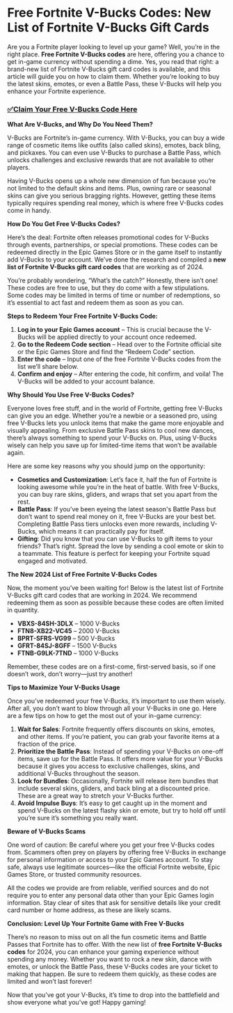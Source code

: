 # Free Fortnite V-Bucks Codes: New List of Fortnite V-Bucks Gift Cards

Are you a Fortnite player looking to level up your game? Well, you’re in the right place. **Free Fortnite V-Bucks codes** are here, offering you a chance to get in-game currency without spending a dime. Yes, you read that right: a brand-new list of Fortnite V-Bucks gift card codes is available, and this article will guide you on how to claim them. Whether you’re looking to buy the latest skins, emotes, or even a Battle Pass, these V-Bucks will help you enhance your Fortnite experience.

### [✅Claim Your Free V-Bucks Code Here](https://danielwilford.github.io/freecode/)

**What Are V-Bucks, and Why Do You Need Them?**

V-Bucks are Fortnite’s in-game currency. With V-Bucks, you can buy a wide range of cosmetic items like outfits (also called skins), emotes, back bling, and pickaxes. You can even use V-Bucks to purchase a Battle Pass, which unlocks challenges and exclusive rewards that are not available to other players. 

Having V-Bucks opens up a whole new dimension of fun because you’re not limited to the default skins and items. Plus, owning rare or seasonal skins can give you serious bragging rights. However, getting these items typically requires spending real money, which is where free V-Bucks codes come in handy.

**How Do You Get Free V-Bucks Codes?**

Here’s the deal: Fortnite often releases promotional codes for V-Bucks through events, partnerships, or special promotions. These codes can be redeemed directly in the Epic Games Store or in the game itself to instantly add V-Bucks to your account. We’ve done the research and compiled a **new list of Fortnite V-Bucks gift card codes** that are working as of 2024.

You’re probably wondering, “What’s the catch?” Honestly, there isn’t one! These codes are free to use, but they do come with a few stipulations. Some codes may be limited in terms of time or number of redemptions, so it’s essential to act fast and redeem them as soon as you can.

**Steps to Redeem Your Free Fortnite V-Bucks Code:**

1. **Log in to your Epic Games account** – This is crucial because the V-Bucks will be applied directly to your account once redeemed.
2. **Go to the Redeem Code section** – Head over to the Fortnite official site or the Epic Games Store and find the “Redeem Code” section.
3. **Enter the code** – Input one of the free Fortnite V-Bucks codes from the list we’ll share below.
4. **Confirm and enjoy** – After entering the code, hit confirm, and voila! The V-Bucks will be added to your account balance.

**Why Should You Use Free V-Bucks Codes?**

Everyone loves free stuff, and in the world of Fortnite, getting free V-Bucks can give you an edge. Whether you’re a newbie or a seasoned pro, using free V-Bucks lets you unlock items that make the game more enjoyable and visually appealing. From exclusive Battle Pass skins to cool new dances, there’s always something to spend your V-Bucks on. Plus, using V-Bucks wisely can help you save up for limited-time items that won’t be available again.

Here are some key reasons why you should jump on the opportunity:

- **Cosmetics and Customization**: Let’s face it, half the fun of Fortnite is looking awesome while you’re in the heat of battle. With free V-Bucks, you can buy rare skins, gliders, and wraps that set you apart from the rest.
- **Battle Pass**: If you’ve been eyeing the latest season's Battle Pass but don’t want to spend real money on it, free V-Bucks are your best bet. Completing Battle Pass tiers unlocks even more rewards, including V-Bucks, which means it can practically pay for itself.
- **Gifting**: Did you know that you can use V-Bucks to gift items to your friends? That’s right. Spread the love by sending a cool emote or skin to a teammate. This feature is perfect for keeping your Fortnite squad engaged and motivated.

**The New 2024 List of Free Fortnite V-Bucks Codes**

Now, the moment you’ve been waiting for! Below is the latest list of Fortnite V-Bucks gift card codes that are working in 2024. We recommend redeeming them as soon as possible because these codes are often limited in quantity.

- **VBXS-84SH-3DLX** – 1000 V-Bucks
- **FTN8-XB22-VC45** – 2000 V-Bucks
- **BPRT-SFRS-VG99** – 500 V-Bucks
- **GFRT-84SJ-8GFF** – 1500 V-Bucks
- **FTNB-G9LK-7TND** – 1000 V-Bucks

Remember, these codes are on a first-come, first-served basis, so if one doesn’t work, don’t worry—just try another!

**Tips to Maximize Your V-Bucks Usage**

Once you’ve redeemed your free V-Bucks, it’s important to use them wisely. After all, you don’t want to blow through all your V-Bucks in one go. Here are a few tips on how to get the most out of your in-game currency:

1. **Wait for Sales**: Fortnite frequently offers discounts on skins, emotes, and other items. If you’re patient, you can grab your favorite items at a fraction of the price.
2. **Prioritize the Battle Pass**: Instead of spending your V-Bucks on one-off items, save up for the Battle Pass. It offers more value for your V-Bucks because it gives you access to exclusive challenges, skins, and additional V-Bucks throughout the season.
3. **Look for Bundles**: Occasionally, Fortnite will release item bundles that include several skins, gliders, and back bling at a discounted price. These are a great way to stretch your V-Bucks further.
4. **Avoid Impulse Buys**: It’s easy to get caught up in the moment and spend V-Bucks on the latest flashy skin or emote, but try to hold off until you’re sure it’s something you really want.

**Beware of V-Bucks Scams**

One word of caution: Be careful where you get your free V-Bucks codes from. Scammers often prey on players by offering free V-Bucks in exchange for personal information or access to your Epic Games account. To stay safe, always use legitimate sources—like the official Fortnite website, Epic Games Store, or trusted community resources.

All the codes we provide are from reliable, verified sources and do not require you to enter any personal data other than your Epic Games login information. Stay clear of sites that ask for sensitive details like your credit card number or home address, as these are likely scams.

**Conclusion: Level Up Your Fortnite Game with Free V-Bucks**

There’s no reason to miss out on all the fun cosmetic items and Battle Passes that Fortnite has to offer. With the new list of **free Fortnite V-Bucks codes** for 2024, you can enhance your gaming experience without spending any money. Whether you want to rock a new skin, dance with emotes, or unlock the Battle Pass, these V-Bucks codes are your ticket to making that happen. Be sure to redeem them quickly, as these codes are limited and won’t last forever!

Now that you’ve got your V-Bucks, it’s time to drop into the battlefield and show everyone what you’ve got! Happy gaming!
